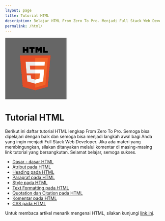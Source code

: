 ```yaml
---
layout: page
title: Tutorial HTML
description: Belajar HTML From Zero To Pro. Menjadi Full Stack Web Developer. Ayo buruan belajar disini, gratis lohh.
permalink: /html/
---
```


<img class="img-rounded" src="/assets/img/uploads/html.png" alt="HTML" width="200">

# Tutorial HTML

Berikut ini daftar tutorial HTML lengkap From Zero To Pro. Semoga bisa dipelajari dengan baik dan semoga bisa menjadi langkah awal bagi Anda yang ingin menjadi Full Stack Web Developer. Jika ada materi yang membingungkan, silakan ditanyakan melalui komentar di masing-masing link tutorial yang bersangkutan. Selamat belajar, semoga sukses. 

- [Dasar - dasar HTML](#)
- [Atribut pada HTML](#)
- [Heading pada HTML](#)
- [Paragraf pada HTML](#)
- [Style pada HTML](#)
- [Text Formatting pada HTML](#)
- [Quotation dan Citation pada HTML](#)
- [Komentar pada HTML](#)
- [CSS pada HTML](#)

Untuk membaca artikel menarik mengenai HTML, silakan kunjungi [link ini](/tags/#html).